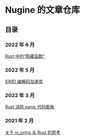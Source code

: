 # Nugine 的文章仓库

## 目录

### 2022 年 6 月

[Rust 中的“隐藏函数”](./2022/06/rust-hidden-functions/README.md)

### 2022 年 5 月

[SIMD 编解码加速库](./2022/05/simd-accelerated-libraries/README.md)

### 2022 年 3 月

[Rust 消除 panic 代码膨胀](./2022/03/rust-remove-panic-bloat/README.md)

### 2021 年 2 月

[关于 io_uring 与 Rust 的思考](./2021/02/io_uring_and_rust/README.md)
